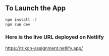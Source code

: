 ## To Launch the App  

```bash
npm install -f
npm run dev
```
### Here is the live URL deployed on Netlify 
https://trikon-assignment.netlify.app/